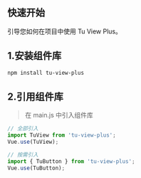 ## 快速开始

引导您如何在项目中使用 Tu View Plus。

## 1.安装组件库

```bash
npm install tu-view-plus
```

## 2.引用组件库

> 在 main.js 中引入组件库

```javascript
// 全部引入
import TuView from 'tu-view-plus';
Vue.use(TuView);

// 按需引入
import { TuButton } from 'tu-view-plus';
Vue.use(TuButton);
```
